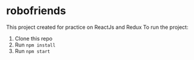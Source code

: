# robofriends
This project created for practice on ReactJs and Redux
To run the project:

1. Clone this repo
2. Run `npm install`
3. Run `npm start`